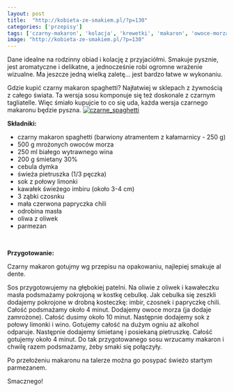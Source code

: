 ```yaml
---
layout: post
title:  "http://kobieta-ze-smakiem.pl/?p=130"
categories: ['przepisy']
tags: ['czarny-makaron', 'kolacja', 'krewetki', 'makaron', 'owoce-morza', 'przepisy', 'ryby-i-owoce-morza', 'spaghetti']
image: "http://kobieta-ze-smakiem.pl/?p=130"
---
```

Dane idealne na rodzinny obiad i kolację z przyjaciółmi. Smakuje pysznie, jest aromatyczne i delikatne, a jednocześnie robi ogromne wrażenie wizualne. Ma jeszcze jedną wielką zaletę… jest bardzo łatwe w wykonaniu.

Gdzie kupić czarny makaron spaghetti? Najłatwiej w sklepach z żywnością z całego świata. Ta wersja sosu komponuje się też doskonale z czarnym tagliatelle. Więc śmiało kupujcie to co się uda, każda wersja czarnego makaronu będzie pyszna.
[![czarne_spaghetti](http://kobieta-ze-smakiem.pl/wp-content/uploads/2015/01/czarne_spaghetti-222x300.jpg)](http://kobieta-ze-smakiem.pl/wp-content/uploads/2015/01/czarne_spaghetti.jpg)



**Składniki:**
* czarny makaron spaghetti (barwiony atramentem z kałamarnicy - 250 g)
* 500 g mrożonych owoców morza
* 250 ml białego wytrawnego wina
* 200 g śmietany 30%
* cebula dymka
* świeża pietruszka (1/3 pęczka)
* sok z połowy limonki
* kawałek świeżego imbiru (około 3-4 cm)
* 3 ząbki czosnku
* mała czerwona papryczka chili
* odrobina masła
* oliwa z oliwek
* parmezan


 

**Przygotowanie:**

Czarny makaron gotujmy wg przepisu na opakowaniu, najlepiej smakuje al dente.

Sos przygotowujemy na głębokiej patelni. Na oliwie z oliwek i kawałeczku masła podsmażamy pokrojoną w kostkę cebulkę. Jak cebulka się zeszkli dodajemy pokrojone w drobną kosteczkę: imbir, czosnek i papryczkę chili. Całość podsmażamy około 4 minut. Dodajemy owoce morza (ja dodaje zamrożone). Całość dusimy około 10 minut. Następnie dodajemy sok z połowy limonki i wino. Gotujemy całość na dużym ogniu aż alkohol odparuje. Następnie dodajemy śmietanę i posiekaną pietruszkę. Całość gotujemy około 4 minut. Do tak przygotowanego sosu wrzucamy makaron i chwilę razem podsmażamy, żeby smaki się połączyły.

Po przełożeniu makaronu na talerze można go posypać świeżo startym parmezanem.

Smacznego!
    